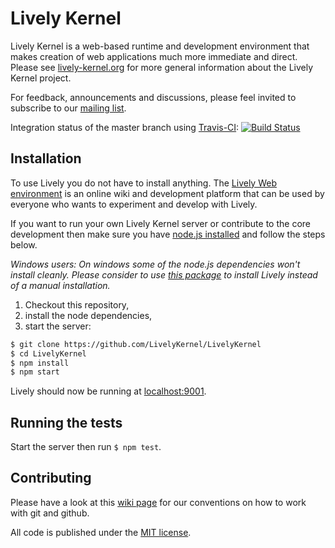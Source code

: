 # Lively Kernel

Lively Kernel is a web-based runtime and development environment that makes creation of web applications much more immediate and direct. Please see [lively-kernel.org](http://lively-kernel.org/) for more general information about the Lively Kernel project.

For feedback, announcements and discussions, please feel invited to subscribe to our [mailing list](http://lively-kernel.org/list/index.html).

Integration status of the master branch using [Travis-CI](http://www.travis-ci.org): [![Build Status](https://secure.travis-ci.org/LivelyKernel/LivelyKernel.png?branch=master)](http://travis-ci.org/LivelyKernel/LivelyKernel)

## Installation

To use Lively you do not have to install anything. The [Lively Web environment](http://lively-web.org/) is an
online wiki and development platform that can be used by everyone who wants
to experiment and develop with Lively.

If you want to run your own Lively Kernel server or contribute to the core
development then make sure you have [node.js installed](http://nodejs.org/download/) and follow the steps below.

_Windows users: On windows some of the node.js dependencies won't install cleanly. Please consider to use [this package](http://lively-kernel.org/other/lively-core-install/LivelyWeb.windows.2013-12-05.zip) to install Lively instead of a manual installation._

1. Checkout this repository,
2. install the node dependencies,
3. start the server:

```sh
$ git clone https://github.com/LivelyKernel/LivelyKernel
$ cd LivelyKernel
$ npm install
$ npm start
```

Lively should now be running at [localhost:9001](http://localhost:9001/welcome.html).

## Running the tests

Start the server then run `$ npm test`.

## Contributing

Please have a look at this [wiki page](https://github.com/LivelyKernel/LivelyKernel/wiki/Git-Github-Hints) for our conventions on how to work with git and github.

All code is published under the [MIT license](https://github.com/LivelyKernel/LivelyKernel/blob/master/LICENSE).
